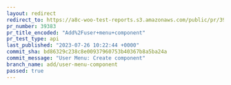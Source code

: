 ```yaml
---
layout: redirect
redirect_to: https://a8c-woo-test-reports.s3.amazonaws.com/public/pr/39383/api/index.html
pr_number: 39383
pr_title_encoded: "Add%2Fuser+menu+component"
pr_test_type: api
last_published: "2023-07-26 10:22:44 +0000"
commit_sha: bd86329c238c8e00937960753b40367b8a5ba24a
commit_message: "User Menu: Create component"
branch_name: add/user-menu-component
passed: true
---
```

